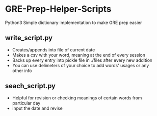 # GRE-Prep-Helper-Scripts
Python3 Simple dictionary implementation to make GRE prep easier

## write_script.py
* Creates/appends into file of current date
* Makes a csv with your word, meaning at the end of every session
* Backs up every entry into pickle file in ./files after every new addition
* You can use delimeters of your choice to add words' usages or any other info

## seach_script.py
* Helpful for revision or checking meanings of certain words from particular day
* input the date and revise
